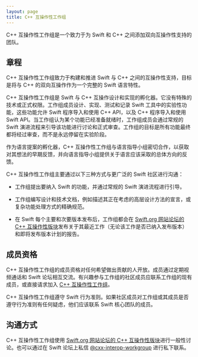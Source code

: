 ```yaml
---
layout: page
title: C++ 互操作性工作组
---
```


C++ 互操作性工作组是一个致力于为 Swift 和 C++ 之间添加双向互操作性支持的团队。

## 章程

C++ 互操作性工作组致力于构建和推进 Swift 与 C++ 之间的互操作性支持，目标是将与 C++ 的双向互操作作为一个完整的 Swift 语言特性。

C++ 互操作性工作组是 Swift 与 C++ 互操作设计和实现的孵化器。它没有特殊的技术或正式权限。工作组成员设计、实现、测试和记录 Swift 工具中的实验性功能，这些功能允许 Swift 程序导入和使用 C++ API，以及 C++ 程序导入和使用 Swift API。当工作组认为某个功能已经准备就绪时，工作组成员会通过常规的 Swift 演进流程来引导该功能进行讨论和正式审查。工作组的目标是所有功能最终都将经过审查，而不是永远停留在实验阶段。

作为语言提案的孵化器，C++ 互操作性工作组与语言指导小组密切合作，以获取对其想法的早期反馈，并向语言指导小组提供关于语言应该采取的总体方向的反馈。

C++ 互操作性工作组主要通过以下三种方式与更广泛的 Swift 社区进行沟通：

* 工作组提出要纳入 Swift 的功能，并通过常规的 Swift 演进流程进行引导。

* 工作组编写设计和技术文档，例如描述其正在考虑的高层设计方法的宣言，或复杂功能处理方式的精确规范。

* 在 Swift 每个主要和次要版本发布后，工作组都会在 [Swift.org 网站论坛的 C++ 互操作性版块](https://forums.swift.org/c/development/c-interoperability/82)发布关于其最近工作（无论该工作是否已纳入发布版本）和即将发布版本计划的报告。

## 成员资格

C++ 互操作性工作组的成员资格对任何希望做出贡献的人开放。成员通过定期视频通话和 Swift 论坛相互交流。有兴趣参与工作组的社区成员应联系工作组的现有成员，或直接请求加入 [C++ 互操作性工作组](https://forums.swift.org/g/cxx-interop-workgroup)。

C++ 互操作性工作组遵守 Swift 行为准则。如果社区成员对工作组或其成员是否遵守行为准则有任何疑虑，他们应该联系 Swift 核心团队的成员。

## 沟通方式

C++ 互操作性工作组使用 [Swift.org 网站论坛的 C++ 互操作性版块](https://forums.swift.org/c/development/c-interoperability/82)进行一般性讨论。也可以通过在 Swift 论坛上私信 [@cxx-interop-workgroup](https://forums.swift.org/g/cxx-interop-workgroup) 进行私下联系。
